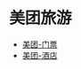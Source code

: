 # 美团旅游

* [美团-门票](/solution/she-ji-yu-jia-gou/mei-tuan-lv-you/mei-56e2-men-piao.md)
* [美团-酒店](/solution/she-ji-yu-jia-gou/mei-tuan-lv-you/mei-56e2-jiu-dian.md)